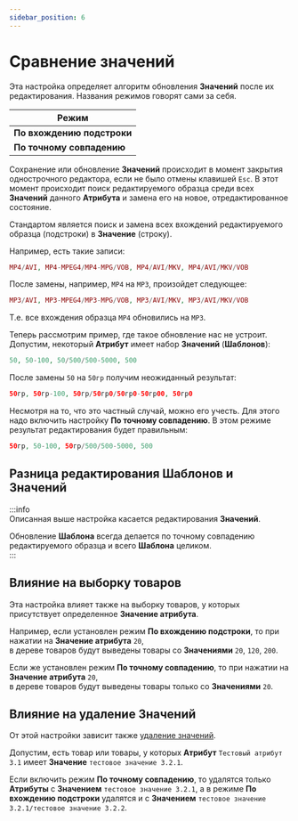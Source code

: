 ```yaml
---
sidebar_position: 6
---
```


# Сравнение значений

Эта настройка определяет алгоритм обновления **Значений** после их редактирования. Названия режимов говорят сами за себя.

| Режим |
| --- |
| **По вхождению подстроки** |
| **По точному совпадению** |

Сохранение или обновление **Значений** происходит в момент закрытия однострочного редактора, если не было отмены клавишей `Esc`. В этот момент происходит поиск редактируемого образца среди всех **Значений** данного **Атрибута** и замена его на новое, отредактированное состояние.  

Стандартом является поиск и замена всех вхождений редактируемого образца (подстроки) в **Значение** (строку).  

Например, есть такие записи:  

```php
MP4/AVI, MP4-MPEG4/MP4-MPG/VOB, MP4/AVI/MKV, MP4/AVI/MKV/VOB
```  

После замены, например, `MP4` на `MP3`, произойдет следующее:  

```php
MP3/AVI, MP3-MPEG4/MP3-MPG/VOB, MP3/AVI/MKV, MP3/AVI/MKV/VOB
```  

Т.е. все вхождения образца `MP4` обновились на `MP3`.  

Теперь рассмотрим пример, где такое обновление нас не устроит. Допустим, некоторый **Атрибут** имеет набор **Значений** (**Шаблонов**):  

```php
50, 50-100, 50/500/500-5000, 500
```  

После замены `50` на `50гр` получим неожиданный результат:  

```php
50гр, 50гр-100, 50гр/50гр0/50гр0-50гр00, 50гр0
```  

Несмотря на то, что это частный случай, можно его учесть. Для этого надо включить настройку **По точному совпадению**. В этом режиме результат редактирования будет правильным:  

```php
50гр, 50-100, 50гр/500/500-5000, 500
```  

## Разница редактирования **Шаблонов** и **Значений** 

:::info  
Описанная выше настройка касается редактирования **Значений**.  

Обновление **Шаблона** всегда делается по точному совпадению редактируемого образца и всего **Шаблона** целиком.  
:::

## Влияние на выборку товаров

Эта настройка влияет также на выборку товаров, у которых присутствует определенное **Значение атрибута**.  

Например, если установлен режим **По вхождению подстроки**, то при нажатии на **Значение атрибута** `20`,  
в дереве товаров будут выведены товары со **Значениями** `20`, `120`, `200`.  

Если же установлен режим **По точному совпадению**, то при нажатии на **Значение атрибута** `20`,  
в дереве товаров будут выведены товары только со **Значениями** `20`.  

## Влияние на удаление **Значений**

От этой настройки зависит также [удаление значений](/module-features/delete-value.md).

Допустим, есть товар или товары, у которых **Атрибут** `Тестовый атрибут 3.1` имеет **Значение** `тестовое значение 3.2.1`.

Если включить режим **По точному совпадению**, то удалятся только **Атрибуты** с **Значением** `тестовое значение 3.2.1`,
а в режиме **По вхождению подстроки** удалятся и с **Значением** `тестовое значение 3.2.1/тестовое значение 3.2.2`.
